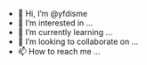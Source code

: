 - 👋 Hi, I’m @yfdisme
- 👀 I’m interested in ...
- 🌱 I’m currently learning ...
- 💞️ I’m looking to collaborate on ...
- 📫 How to reach me ...

<!---
yfdisme/yfdisme is a ✨ special ✨ repository because its `README.md` (this file) appears on your GitHub profile.
You can click the Preview link to take a look at your changes.
--->
